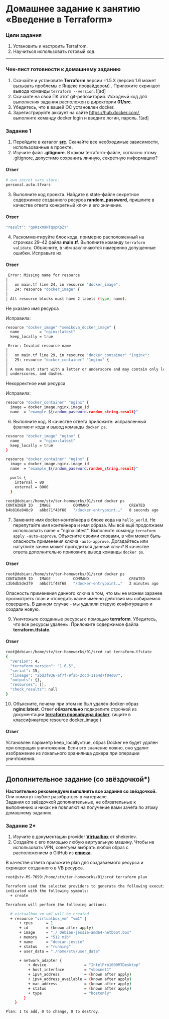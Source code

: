 # Домашнее задание к занятию «Введение в Terraform»

### Цели задания

1. Установить и настроить Terrafrom.
2. Научиться использовать готовый код.

------

### Чек-лист готовности к домашнему заданию

1. Скачайте и установите **Terraform** версии =1.5.Х (версия 1.6 может вызывать проблемы с Яндекс провайдером) . Приложите скриншот вывода команды ```terraform --version```.
![ad]
2. Скачайте на свой ПК этот git-репозиторий. Исходный код для выполнения задания расположен в директории **01/src**.
3. Убедитесь, что в вашей ОС установлен docker.
4. Зарегистрируйте аккаунт на сайте https://hub.docker.com/, выполните команду docker login и введите логин, пароль.
![ad]

### Задание 1

1. Перейдите в каталог [**src**](https://github.com/netology-code/ter-homeworks/tree/main/01/src). Скачайте все необходимые зависимости, использованные в проекте.
2. Изучите файл **.gitignore**. В каком terraform-файле, согласно этому .gitignore, допустимо сохранить личную, секретную информацию?
#### Ответ
```bash
# own secret vars store.
personal.auto.tfvars
```
3. Выполните код проекта. Найдите  в state-файле секретное содержимое созданного ресурса **random_password**, пришлите в качестве ответа конкретный ключ и его значение.
#### Ответ
```bash
"result": "qoRzxm9NTqspKpZY"
```
4. Раскомментируйте блок кода, примерно расположенный на строчках 29–42 файла **main.tf**.
Выполните команду ```terraform validate```. Объясните, в чём заключаются намеренно допущенные ошибки. Исправьте их.
#### Ответ
```bash
 Error: Missing name for resource
│
│   on main.tf line 24, in resource "docker_image":
│   24: resource "docker_image" {
│
│ All resource blocks must have 2 labels (type, name).
```
Не указано имя ресурса

Исправила:
```bash
resource "docker_image" "semikova_docker_image" {
  name         = "nginx:latest"
  keep_locally = true
```
```bash
 Error: Invalid resource name
│
│   on main.tf line 29, in resource "docker_container" "1nginx":
│   29: resource "docker_container" "1nginx" {
│
│ A name must start with a letter or underscore and may contain only letters, digits,
│ underscores, and dashes.
```
Некорректное имя ресурсa

Исправила:
```bash
resource "docker_container" "nginx" {
  image = docker_image.nginx.image_id
  name  = "example_${random_password.random_string.result}"
```


6. Выполните код. В качестве ответа приложите: исправленный фрагмент кода и вывод команды ```docker ps```.
```bash
resource "docker_image" "nginx" {
  name         = "nginx:latest"
  keep_locally = true
}

resource "docker_container" "nginx" {
  image = docker_image.nginx.image_id
  name  = "example_${random_password.random_string.result}"

  ports {
    internal = 80
    external = 8000
  }

root@debian:/home/stv/ter-homeworks/01/src# docker ps
CONTAINER ID   IMAGE          COMMAND                  CREATED         STATUS         PORTS                  NAMES
b4b816e848c9   a6bd71f48f68   "/docker-entrypoint.…"   8 seconds ago   Up 6 seconds   0.0.0.0:8000->80/tcp   example_qoRzxm9NTqspKpZY
```
7. Замените имя docker-контейнера в блоке кода на ```hello_world```. Не перепутайте имя контейнера и имя образа. Мы всё ещё продолжаем использовать name = "nginx:latest". Выполните команду ```terraform apply -auto-approve```.
Объясните своими словами, в чём может быть опасность применения ключа  ```-auto-approve```. Догадайтесь или нагуглите зачем может пригодиться данный ключ? В качестве ответа дополнительно приложите вывод команды ```docker ps```.
#### Ответ
```bash
root@debian:/home/stv/ter-homeworks/01/src# docker ps
CONTAINER ID   IMAGE          COMMAND                  CREATED         STATUS         PORTS                  NAMES
c3b6db5de3f9   a6bd71f48f68   "/docker-entrypoint.…"   2 minutes ago   Up 2 minutes   0.0.0.0:8000->80/tcp   hello-world
```
Опасность применения данного ключа в том, что мы не можем заранее просмотреть план и отследить какие именно действия мы собираемся совершить. В данном случае - мы удалили старую конфигурацию и создали новую.

9. Уничтожьте созданные ресурсы с помощью **terraform**. Убедитесь, что все ресурсы удалены. Приложите содержимое файла **terraform.tfstate**.
#### Ответ
```bash
root@debian:/home/stv/ter-homeworks/01/src# cat terraform.tfstate
{
  "version": 4,
  "terraform_version": "1.6.5",
  "serial": 15,
  "lineage": "2bd3f936-af7f-9fab-2ccd-1164d7f04d07",
  "outputs": {},
  "resources": [],
  "check_results": null
}
```
10. Объясните, почему при этом не был удалён docker-образ **nginx:latest**. Ответ **обязательно** подкрепите строчкой из документации [**terraform провайдера docker**](https://docs.comcloud.xyz/providers/kreuzwerker/docker/latest/docs).  (ищите в классификаторе resource docker_image )

#### Ответ
Установлен параметр keep_locally=true, образ Docker не будет удален при операции уничтожения. Если это значение ложно, оно удалит изображение из локального хранилища докера при операции уничтожения.

------

## Дополнительное задание (со звёздочкой*)

**Настоятельно рекомендуем выполнять все задания со звёздочкой.** Они помогут глубже разобраться в материале.   
Задания со звёздочкой дополнительные, не обязательные к выполнению и никак не повлияют на получение вами зачёта по этому домашнему заданию. 

### Задание 2*

1. Изучите в документации provider [**Virtualbox**](https://docs.comcloud.xyz/providers/shekeriev/virtualbox/latest/docs) от 
shekeriev.
2. Создайте с его помощью любую виртуальную машину. Чтобы не использовать VPN, советуем выбрать любой образ с расположением в GitHub из [**списка**](https://www.vagrantbox.es/).

В качестве ответа приложите plan для создаваемого ресурса и скриншот созданного в VB ресурса. 
```bash
root@stv-MS-7699:/home/stv/ter-homeworks/01/src# terraform plan

Terraform used the selected providers to generate the following execution plan. Resource actions are
indicated with the following symbols:
  + create

Terraform will perform the following actions:

  # virtualbox_vm.vm1 will be created
  + resource "virtualbox_vm" "vm1" {
      + cpus      = 1
      + id        = (known after apply)
      + image     = "./ Debian-jessie-amd64-netboot.box"
      + memory    = "512 mib"
      + name      = "debian-jessie"
      + status    = "running"
      + user_data = "./home/stv/user_data"

      + network_adapter {
          + device                 = "IntelPro1000MTDesktop"
          + host_interface         = "vboxnet1"
          + ipv4_address           = (known after apply)
          + ipv4_address_available = (known after apply)
          + mac_address            = (known after apply)
          + status                 = (known after apply)
          + type                   = "hostonly"
        }
    }

Plan: 1 to add, 0 to change, 0 to destroy.
```

